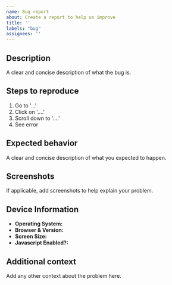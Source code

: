 ```yaml
---
name: Bug report
about: Create a report to help us improve
title: ''
labels: "bug"
assignees: ''
---
```


<!--
## Prerequisites

Please answer the following questions for yourself before submitting an issue.
**YOU MAY DELETE THIS SECTION.**

- [ ] I am running the latest version
- [ ] I checked the documentation and found no answer
- [ ] I checked to make sure that this issue has not already been filed
-->

## Description

A clear and concise description of what the bug is.

## Steps to reproduce

1. Go to '...'
2. Click on '....'
3. Scroll down to '....'
4. See error

## Expected behavior

A clear and concise description of what you expected to happen.

## Screenshots

If applicable, add screenshots to help explain your problem.

## Device Information

<!-- You can get this information from https://supportally.com/ -->

- **Operating System:**
- **Browser & Version:**
- **Screen Size:**
- **Javascript Enabled?:**

## Additional context

Add any other context about the problem here.
